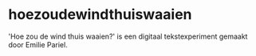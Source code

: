 # hoezoudewindthuiswaaien
'Hoe zou de wind thuis waaien?' is een digitaal tekstexperiment gemaakt door Emilie Pariel.
